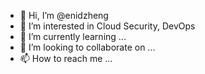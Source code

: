 - 👋 Hi, I’m @enidzheng
- 👀 I’m interested in Cloud Security, DevOps
- 🌱 I’m currently learning ...
- 💞️ I’m looking to collaborate on ...
- 📫 How to reach me ...

<!---
enidzheng/enidzheng is a ✨ special ✨ repository because its `README.md` (this file) appears on your GitHub profile.
You can click the Preview link to take a look at your changes.
--->
